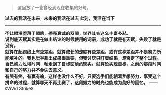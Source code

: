 >这里放了一些曾经到现在收集的好句。

**过去的我活在未来，未来的我活在过去**
**此刻，我活在当下**

---

**不让眼泪堕落了眼睛，擦亮真诚的双眼，世界其实这么丰富多彩。**            
**说到底天赋其实是在做出结论的时候使用的词语，成功了就是有天赋，失败了就是没有。**                     
**就算在起跑线上有些差距，就算成长的速度有些差距，或许这种差距并不是努力所能填补的。我也觉得拿出成果很重要，但我讨厌只盯着结果，却否定了整个过程。**                           
**自己努力过得时间，和走到了目标面前的现实。就算没实现目标，之前的那段时间和自己的努力并不会失去意义。**                                
**有哭有笑，有赢有输，这样也没什么不好。只要选手们能朝着梦想努力，享受这个拼命的过程，就算哪天不再比赛了，这段努力的时光也能成为美好的回忆。**
                                                       —— 《ViVid Strike》
